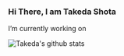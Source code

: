 ### Hi There, I am Takeda Shota

I’m currently working on 

![Takeda's github stats](https://github-readme-stats.vercel.app/api?username=VolatileMint)

